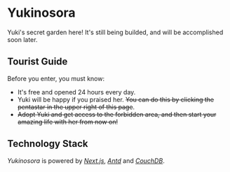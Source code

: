 # Yukinosora
Yuki's secret garden here!
It's still being builded, and will be accomplished soon later.

## Tourist Guide
Before you enter, you must know:
- It's free and opened 24 hours every day.
- Yuki will be happy if you praised her. ~~You can do this by clicking the pentastar in the upper right of this page~~.
- ~~Adopt Yuki and get access to the forbidden area, and then start your amazing life with her from now on!~~

## Technology Stack
*Yukinosora* is powered by *[Next.js](https://nextjs.org)*, *[Antd](https://ant.degin)* and *[CouchDB](http://cpuchdb.apache.org)*.